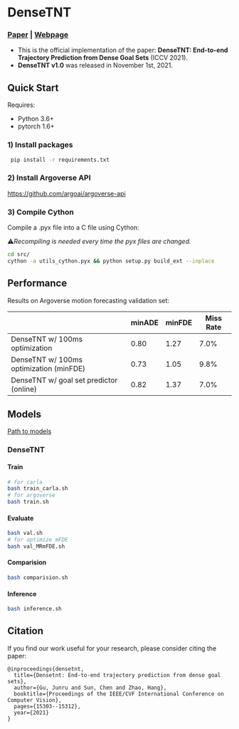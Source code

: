 # DenseTNT
### [Paper](https://arxiv.org/abs/2108.09640) | [Webpage](https://tsinghua-mars-lab.github.io/DenseTNT/)
- This is the official implementation of the paper: **DenseTNT: End-to-end Trajectory Prediction from Dense Goal Sets** (ICCV 2021).
- **DenseTNT v1.0** was released in November 1st, 2021.

## Quick Start

Requires:

* Python 3.6+
* pytorch 1.6+

### 1) Install packages

``` bash
 pip install -r requirements.txt
```

### 2) Install Argoverse API

https://github.com/argoai/argoverse-api

### 3) Compile Cython
Compile a .pyx file into a C file using Cython:


⚠️*Recompiling is needed every time the pyx files are changed.*
``` bash
cd src/
cython -a utils_cython.pyx && python setup.py build_ext --inplace
```

## Performance

Results on Argoverse motion forecasting validation set:

<table class="tg">
<thead>
  <tr>
    <th class="tg-0pky"></th>
    <th class="tg-c3ow">minADE</th>
    <th class="tg-c3ow">minFDE</th>
    <th class="tg-c3ow">Miss Rate</th>
  </tr>
</thead>
<tbody>
  <tr>
    <td class="tg-0pky">DenseTNT w/ 100ms optimization</td>
    <td class="tg-c3ow">0.80</td>
    <td class="tg-c3ow">1.27</td>
    <td class="tg-c3ow">7.0%</td>
  </tr>
  <tr>
    <td class="tg-0pky">DenseTNT w/ 100ms optimization (minFDE)</td>
    <td class="tg-c3ow">0.73</td>
    <td class="tg-c3ow">1.05</td>
    <td class="tg-c3ow">9.8%</td>
  </tr>
  <tr>
    <td class="tg-0pky">DenseTNT w/ goal set predictor (online)</td>
    <td class="tg-c3ow">0.82</td>
    <td class="tg-c3ow">1.37</td>
    <td class="tg-c3ow">7.0%</td>
  </tr>
</tbody>
</table>

## Models
[Path to models](https://vingroupjsc.sharepoint.com/sites/Vantix-PAAS/Shared%20Documents/Prediction/models)

### DenseTNT

#### Train
```bash
# for carla
bash train_carla.sh
# for argoverse
bash train.sh
```

#### Evaluate
```bash
bash val.sh
# for optimize mFDE
bash val_MRmFDE.sh
```

#### Comparision
```bash
bash comparision.sh
```

#### Inference
```bash
bash inference.sh
```


## Citation
If you find our work useful for your research, please consider citing the paper:
```
@inproceedings{densetnt,
  title={Densetnt: End-to-end trajectory prediction from dense goal sets},
  author={Gu, Junru and Sun, Chen and Zhao, Hang},
  booktitle={Proceedings of the IEEE/CVF International Conference on Computer Vision},
  pages={15303--15312},
  year={2021}
}
```
